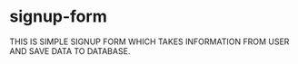 # signup-form
THIS IS SIMPLE SIGNUP FORM WHICH TAKES INFORMATION FROM USER AND SAVE DATA TO DATABASE.
